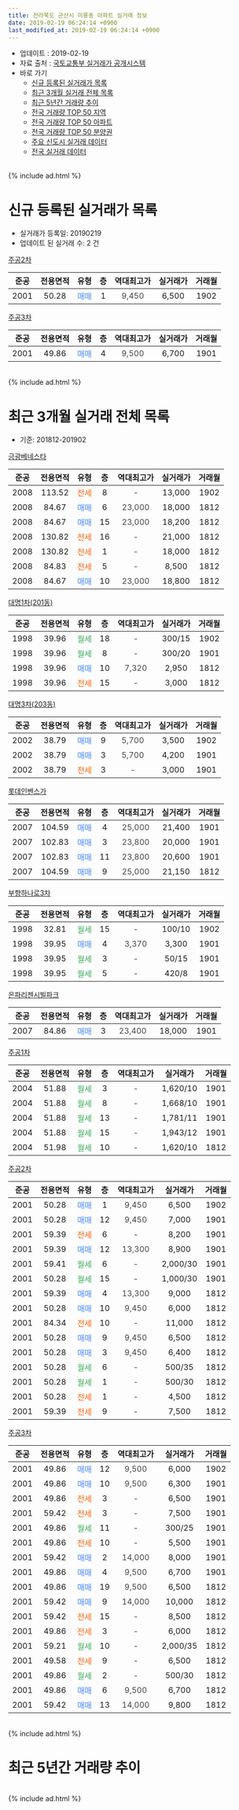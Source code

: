 ```yaml
---
title: 전라북도 군산시 미룡동 아파트 실거래 정보
date: 2019-02-19 06:24:14 +0900
last_modified_at: 2019-02-19 06:24:14 +0900
---
```


* 업데이트 : 2019-02-19
* 자료 출처 : [국토교통부 실거래가 공개시스템](http://rt.molit.go.kr)
* 바로 가기
    * [신규 등록된 실거래가 목록](#신규-등록된-실거래가-목록)
    * [최근 3개월 실거래 전체 목록](#최근-3개월-실거래-전체-목록)
    * [최근 5년간 거래량 추이](#최근-5년간-거래량-추이)
    * [전국 거래량 TOP 50 지역](https://ayogom.github.io/apt-trade-info/최근-3개월-전국에서-가장-거래가-많이-발생한-지역)
    * [전국 거래량 TOP 50 아파트](https://ayogom.github.io/apt-trade-info/최근-3개월-전국에서-가장-거래가-많이-발생한-아파트)
    * [전국 거래량 TOP 50 분양권](https://ayogom.github.io/apt-trade-info/최근-3개월-전국에서-가장-거래가-많이-발생한-분양권)
    * [주요 신도시 실거래 데이터](https://ayogom.github.io/apt-trade-info/주요-신도시)
    * [전국 실거래 데이터](https://ayogom.github.io/apt-trade-info/전국)
<br>
{% include ad.html %}
<br>

# 신규 등록된 실거래가 목록
* 실거래가 등록일: 20190219
* 업데이트 된 실거래 수: 2 건


[주공2차](https://search.naver.com/search.naver?query=%EC%A0%84%EB%9D%BC%EB%B6%81%EB%8F%84+%EA%B5%B0%EC%82%B0%EC%8B%9C+%EB%AF%B8%EB%A3%A1%EB%8F%99+%EC%A3%BC%EA%B3%B52%EC%B0%A8)

|준공|전용면적|유형|층|역대최고가|실거래가|거래월|
|:---:|:---:|:---:|:---:|:---:|:---:|:---:|
|2001|50.28|<span style="color:#4285f3">매매</span>|1|<span style="color:#444444">9,450</span>|6,500|1902|

[주공3차](https://search.naver.com/search.naver?query=%EC%A0%84%EB%9D%BC%EB%B6%81%EB%8F%84+%EA%B5%B0%EC%82%B0%EC%8B%9C+%EB%AF%B8%EB%A3%A1%EB%8F%99+%EC%A3%BC%EA%B3%B53%EC%B0%A8)

|준공|전용면적|유형|층|역대최고가|실거래가|거래월|
|:---:|:---:|:---:|:---:|:---:|:---:|:---:|
|2001|49.86|<span style="color:#4285f3">매매</span>|4|<span style="color:#444444">9,500</span>|6,700|1901|


<br>
{% include ad.html %}
<br>

# 최근 3개월 실거래 전체 목록
* 기준: 201812-201902


[금광베네스타](https://search.naver.com/search.naver?query=%EC%A0%84%EB%9D%BC%EB%B6%81%EB%8F%84+%EA%B5%B0%EC%82%B0%EC%8B%9C+%EB%AF%B8%EB%A3%A1%EB%8F%99+%EA%B8%88%EA%B4%91%EB%B2%A0%EB%84%A4%EC%8A%A4%ED%83%80)

|준공|전용면적|유형|층|역대최고가|실거래가|거래월|
|:---:|:---:|:---:|:---:|:---:|:---:|:---:|
|2008|113.52|<span style="color:#ff5a00">전세</span>|8|<span style="color:#444444">-</span>|13,000|1902|
|2008|84.67|<span style="color:#4285f3">매매</span>|6|<span style="color:#444444">23,000</span>|18,000|1812|
|2008|84.67|<span style="color:#4285f3">매매</span>|15|<span style="color:#444444">23,000</span>|18,200|1812|
|2008|130.82|<span style="color:#ff5a00">전세</span>|16|<span style="color:#444444">-</span>|21,000|1812|
|2008|130.82|<span style="color:#ff5a00">전세</span>|1|<span style="color:#444444">-</span>|18,000|1812|
|2008|84.83|<span style="color:#ff5a00">전세</span>|5|<span style="color:#444444">-</span>|8,500|1812|
|2008|84.67|<span style="color:#4285f3">매매</span>|10|<span style="color:#444444">23,000</span>|18,800|1812|

[대명1차(201동)](https://search.naver.com/search.naver?query=%EC%A0%84%EB%9D%BC%EB%B6%81%EB%8F%84+%EA%B5%B0%EC%82%B0%EC%8B%9C+%EB%AF%B8%EB%A3%A1%EB%8F%99+%EB%8C%80%EB%AA%851%EC%B0%A8%28201%EB%8F%99%29)

|준공|전용면적|유형|층|역대최고가|실거래가|거래월|
|:---:|:---:|:---:|:---:|:---:|:---:|:---:|
|1998|39.96|<span style="color:#34a853">월세</span>|18|<span style="color:#444444">-</span>|300/15|1902|
|1998|39.96|<span style="color:#34a853">월세</span>|8|<span style="color:#444444">-</span>|300/20|1901|
|1998|39.96|<span style="color:#4285f3">매매</span>|10|<span style="color:#444444">7,320</span>|2,950|1812|
|1998|39.96|<span style="color:#ff5a00">전세</span>|15|<span style="color:#444444">-</span>|3,000|1812|

[대명3차(203동)](https://search.naver.com/search.naver?query=%EC%A0%84%EB%9D%BC%EB%B6%81%EB%8F%84+%EA%B5%B0%EC%82%B0%EC%8B%9C+%EB%AF%B8%EB%A3%A1%EB%8F%99+%EB%8C%80%EB%AA%853%EC%B0%A8%28203%EB%8F%99%29)

|준공|전용면적|유형|층|역대최고가|실거래가|거래월|
|:---:|:---:|:---:|:---:|:---:|:---:|:---:|
|2002|38.79|<span style="color:#4285f3">매매</span>|9|<span style="color:#444444">5,700</span>|3,500|1902|
|2002|38.79|<span style="color:#4285f3">매매</span>|3|<span style="color:#444444">5,700</span>|4,200|1901|
|2002|38.79|<span style="color:#ff5a00">전세</span>|3|<span style="color:#444444">-</span>|3,000|1901|

[롯데인벤스가](https://search.naver.com/search.naver?query=%EC%A0%84%EB%9D%BC%EB%B6%81%EB%8F%84+%EA%B5%B0%EC%82%B0%EC%8B%9C+%EB%AF%B8%EB%A3%A1%EB%8F%99+%EB%A1%AF%EB%8D%B0%EC%9D%B8%EB%B2%A4%EC%8A%A4%EA%B0%80)

|준공|전용면적|유형|층|역대최고가|실거래가|거래월|
|:---:|:---:|:---:|:---:|:---:|:---:|:---:|
|2007|104.59|<span style="color:#4285f3">매매</span>|4|<span style="color:#444444">25,000</span>|21,400|1901|
|2007|102.83|<span style="color:#4285f3">매매</span>|3|<span style="color:#444444">23,800</span>|20,000|1901|
|2007|102.83|<span style="color:#4285f3">매매</span>|11|<span style="color:#444444">23,800</span>|20,600|1901|
|2007|104.59|<span style="color:#4285f3">매매</span>|9|<span style="color:#444444">25,000</span>|21,150|1812|

[부향하나로3차](https://search.naver.com/search.naver?query=%EC%A0%84%EB%9D%BC%EB%B6%81%EB%8F%84+%EA%B5%B0%EC%82%B0%EC%8B%9C+%EB%AF%B8%EB%A3%A1%EB%8F%99+%EB%B6%80%ED%96%A5%ED%95%98%EB%82%98%EB%A1%9C3%EC%B0%A8)

|준공|전용면적|유형|층|역대최고가|실거래가|거래월|
|:---:|:---:|:---:|:---:|:---:|:---:|:---:|
|1998|32.81|<span style="color:#34a853">월세</span>|15|<span style="color:#444444">-</span>|100/10|1902|
|1998|39.95|<span style="color:#4285f3">매매</span>|4|<span style="color:#444444">3,370</span>|3,300|1901|
|1998|39.95|<span style="color:#34a853">월세</span>|3|<span style="color:#444444">-</span>|50/15|1901|
|1998|39.95|<span style="color:#34a853">월세</span>|5|<span style="color:#444444">-</span>|420/8|1901|

[은파리젠시빌파크](https://search.naver.com/search.naver?query=%EC%A0%84%EB%9D%BC%EB%B6%81%EB%8F%84+%EA%B5%B0%EC%82%B0%EC%8B%9C+%EB%AF%B8%EB%A3%A1%EB%8F%99+%EC%9D%80%ED%8C%8C%EB%A6%AC%EC%A0%A0%EC%8B%9C%EB%B9%8C%ED%8C%8C%ED%81%AC)

|준공|전용면적|유형|층|역대최고가|실거래가|거래월|
|:---:|:---:|:---:|:---:|:---:|:---:|:---:|
|2007|84.86|<span style="color:#4285f3">매매</span>|3|<span style="color:#444444">23,400</span>|18,000|1901|

[주공1차](https://search.naver.com/search.naver?query=%EC%A0%84%EB%9D%BC%EB%B6%81%EB%8F%84+%EA%B5%B0%EC%82%B0%EC%8B%9C+%EB%AF%B8%EB%A3%A1%EB%8F%99+%EC%A3%BC%EA%B3%B51%EC%B0%A8)

|준공|전용면적|유형|층|역대최고가|실거래가|거래월|
|:---:|:---:|:---:|:---:|:---:|:---:|:---:|
|2004|51.88|<span style="color:#34a853">월세</span>|3|<span style="color:#444444">-</span>|1,620/10|1901|
|2004|51.88|<span style="color:#34a853">월세</span>|8|<span style="color:#444444">-</span>|1,668/10|1901|
|2004|51.88|<span style="color:#34a853">월세</span>|13|<span style="color:#444444">-</span>|1,781/11|1901|
|2004|51.88|<span style="color:#34a853">월세</span>|15|<span style="color:#444444">-</span>|1,943/12|1901|
|2004|51.98|<span style="color:#34a853">월세</span>|10|<span style="color:#444444">-</span>|1,620/10|1812|

[주공2차](https://search.naver.com/search.naver?query=%EC%A0%84%EB%9D%BC%EB%B6%81%EB%8F%84+%EA%B5%B0%EC%82%B0%EC%8B%9C+%EB%AF%B8%EB%A3%A1%EB%8F%99+%EC%A3%BC%EA%B3%B52%EC%B0%A8)

|준공|전용면적|유형|층|역대최고가|실거래가|거래월|
|:---:|:---:|:---:|:---:|:---:|:---:|:---:|
|2001|50.28|<span style="color:#4285f3">매매</span>|1|<span style="color:#444444">9,450</span>|6,500|1902|
|2001|50.28|<span style="color:#4285f3">매매</span>|12|<span style="color:#444444">9,450</span>|7,000|1901|
|2001|59.39|<span style="color:#ff5a00">전세</span>|6|<span style="color:#444444">-</span>|8,200|1901|
|2001|59.39|<span style="color:#4285f3">매매</span>|12|<span style="color:#444444">13,300</span>|8,900|1901|
|2001|59.41|<span style="color:#34a853">월세</span>|6|<span style="color:#444444">-</span>|2,000/30|1901|
|2001|50.28|<span style="color:#34a853">월세</span>|15|<span style="color:#444444">-</span>|1,000/30|1901|
|2001|59.39|<span style="color:#4285f3">매매</span>|4|<span style="color:#444444">13,300</span>|9,000|1812|
|2001|50.28|<span style="color:#4285f3">매매</span>|10|<span style="color:#444444">9,450</span>|6,000|1812|
|2001|84.34|<span style="color:#ff5a00">전세</span>|10|<span style="color:#444444">-</span>|11,000|1812|
|2001|50.28|<span style="color:#4285f3">매매</span>|9|<span style="color:#444444">9,450</span>|6,500|1812|
|2001|50.28|<span style="color:#4285f3">매매</span>|3|<span style="color:#444444">9,450</span>|6,400|1812|
|2001|50.28|<span style="color:#34a853">월세</span>|6|<span style="color:#444444">-</span>|500/35|1812|
|2001|50.28|<span style="color:#34a853">월세</span>|1|<span style="color:#444444">-</span>|500/30|1812|
|2001|50.28|<span style="color:#ff5a00">전세</span>|1|<span style="color:#444444">-</span>|4,500|1812|
|2001|59.39|<span style="color:#ff5a00">전세</span>|9|<span style="color:#444444">-</span>|7,500|1812|


<script async src="//pagead2.googlesyndication.com/pagead/js/adsbygoogle.js"></script>
<!-- 기본 -->
<ins class="adsbygoogle"
     style="display:block"
     data-ad-client="ca-pub-2446590836940007"
     data-ad-slot="1659523306"
     data-ad-format="auto"
     data-full-width-responsive="true"></ins>
<script>
(adsbygoogle = window.adsbygoogle || []).push({});
</script>


[주공3차](https://search.naver.com/search.naver?query=%EC%A0%84%EB%9D%BC%EB%B6%81%EB%8F%84+%EA%B5%B0%EC%82%B0%EC%8B%9C+%EB%AF%B8%EB%A3%A1%EB%8F%99+%EC%A3%BC%EA%B3%B53%EC%B0%A8)

|준공|전용면적|유형|층|역대최고가|실거래가|거래월|
|:---:|:---:|:---:|:---:|:---:|:---:|:---:|
|2001|49.86|<span style="color:#4285f3">매매</span>|12|<span style="color:#444444">9,500</span>|6,000|1902|
|2001|49.86|<span style="color:#4285f3">매매</span>|10|<span style="color:#444444">9,500</span>|6,300|1901|
|2001|49.86|<span style="color:#ff5a00">전세</span>|3|<span style="color:#444444">-</span>|6,500|1901|
|2001|59.42|<span style="color:#ff5a00">전세</span>|3|<span style="color:#444444">-</span>|7,500|1901|
|2001|49.86|<span style="color:#34a853">월세</span>|11|<span style="color:#444444">-</span>|300/25|1901|
|2001|49.86|<span style="color:#ff5a00">전세</span>|10|<span style="color:#444444">-</span>|5,500|1901|
|2001|59.42|<span style="color:#4285f3">매매</span>|2|<span style="color:#444444">14,000</span>|8,000|1901|
|2001|49.86|<span style="color:#4285f3">매매</span>|4|<span style="color:#444444">9,500</span>|6,700|1901|
|2001|49.86|<span style="color:#4285f3">매매</span>|19|<span style="color:#444444">9,500</span>|6,500|1812|
|2001|59.42|<span style="color:#4285f3">매매</span>|9|<span style="color:#444444">14,000</span>|10,000|1812|
|2001|59.42|<span style="color:#ff5a00">전세</span>|15|<span style="color:#444444">-</span>|8,500|1812|
|2001|49.86|<span style="color:#ff5a00">전세</span>|3|<span style="color:#444444">-</span>|6,000|1812|
|2001|59.21|<span style="color:#34a853">월세</span>|10|<span style="color:#444444">-</span>|2,000/35|1812|
|2001|49.58|<span style="color:#ff5a00">전세</span>|9|<span style="color:#444444">-</span>|6,500|1812|
|2001|49.86|<span style="color:#34a853">월세</span>|2|<span style="color:#444444">-</span>|500/30|1812|
|2001|49.86|<span style="color:#4285f3">매매</span>|6|<span style="color:#444444">9,500</span>|6,700|1812|
|2001|59.42|<span style="color:#4285f3">매매</span>|13|<span style="color:#444444">14,000</span>|9,800|1812|


<br>
{% include ad.html %}
<br>

# 최근 5년간 거래량 추이


<div style="width:100%;">
    <canvas id="deal_progress" height="200"></canvas>
</div>

<script>
new Chart(document.getElementById("deal_progress"), {
    type: 'line',
    data: {
        labels: ['201402','201403','201404','201405','201406','201407','201408','201409','201410','201411','201412','201501','201502','201503','201504','201505','201506','201507','201508','201509','201510','201511','201512','201601','201602','201603','201604','201605','201606','201607','201608','201609','201610','201611','201612','201701','201702','201703','201704','201705','201706','201707','201708','201709','201710','201711','201712','201801','201802','201803','201804','201805','201806','201807','201808','201809','201810','201811','201812','201901','201902'],
        datasets: [{
            label: '매매',
            pointRadius: 1,
            data: [34, 31, 21, 16, 17, 27, 31, 29, 28, 23, 21, 37, 26, 40, 26, 22, 29, 31, 50, 42, 30, 29, 26, 29, 35, 33, 42, 23, 24, 37, 31, 27, 45, 24, 25, 16, 23, 28, 29, 24, 30, 30, 28, 19, 19, 17, 23, 20, 23, 17, 16, 13, 18, 17, 20, 20, 22, 16, 13, 11, 3],
            borderColor: "rgba(255, 201, 14, 1)",
            backgroundColor: "rgba(255, 201, 14, 0.5)",
            fill: false,
            lineTension: 0
        },{
            label: '전월세',
            pointRadius: 1,
            data: [37, 29, 24, 21, 22, 20, 29, 31, 16, 18, 31, 30, 23, 29, 23, 26, 21, 22, 18, 23, 22, 16, 18, 20, 26, 27, 22, 16, 9, 20, 20, 10, 15, 14, 19, 22, 22, 22, 21, 11, 24, 17, 16, 16, 15, 14, 19, 15, 20, 23, 20, 13, 22, 17, 25, 14, 22, 13, 15, 15, 3],
            borderColor: "rgba(0, 141, 185, 1)",
            backgroundColor: "rgba(0, 141, 185, 0.5)",
            fill: false,
            lineTension: 0
        }
        ]
    },
    options: {
        responsive: true,
        title: {
            display: false
        },
        tooltips: {
            mode: 'index',
            intersect: false
        },
        hover: {
            mode: 'nearest',
            intersect: true
        },
        scales: {
            xAxes: [{
                display: true,
                scaleLabel: {
                    display: true,
                    labelString: '년/월'
                }
            }],
            yAxes: [{
                display: true,
                ticks: {
                    suggestedMin: 0,
                },
                scaleLabel: {
                    display: true,
                    labelString: '실거래 수'
                }
            }]
        }
    }
});

</script>


<br>
{% include ad.html %}
<br>

